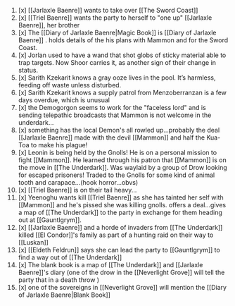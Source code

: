 1. [x] [[Jarlaxle Baenre]] wants to take over [[The Sword Coast]]
2. [x] [[Triel Baenre]] wants the party to herself to "one up" [[Jarlaxle Baenre]], her brother
3. [x] The [[Diary of Jarlaxle Baenre|Magic Book]] is [[Diary of Jarlaxle Baenre]] . holds details of the his plans with Mammon and for the Sword Coast.
4. [x] Jorlan used to have a wand that shot globs of sticky material able to trap targets. Now Shoor carries it, as another sign of their change in status.
5. [x] Sarith Kzekarit knows a gray ooze lives in the pool. It’s harmless, feeding off waste unless disturbed.
6. [x] Sarith Kzekarit knows a supply patrol from Menzoberranzan is a few days overdue, which is unusual
7. [x] the Demogorgon seems to work for the "faceless lord" and is sending telepathic broadcasts that Mammon is not welcome in the underdark...
8. [x] something has the local Demon's all rowled up...probably the deal [[Jarlaxle Baenre]] made with the devil [[Mammon]] and half the Kua-Toa to make his plague!
9. [x] Leonin is being held by the Gnolls! He is on a personal mission to fight [[Mammon]]. He learned through his patron that [[Mammon]] is on the move in [[The Underdark]]. Was waylaid by a group of Drow looking for escaped prisoners! Traded to the Gnolls for some kind of animal tooth and carapace...(hook horror...obvs)
10. [x] [[Triel Baenre]] is on their tail heavy...
11. [x] Yeenoghu wants kill [[Triel Baenre]] as she has tainted her self with [[Mammon]] and he's pissed she was killing gnolls. offers a deal...gives a map of [[The Underdark]] to the party in exchange for them heading out at [[Gauntlgrym]].
12. [x] [[Jarlaxle Baenre]] and a horde of invaders from [[The Underdark]] killed [[El Condor]]'s family as part of a hunting raid on their way to [[Luskan]]
13.  [x] [[Eldeth Feldrun]] says she can lead the party to [[Gauntlgrym]] to find a way out of [[The Underdark]]
14. [x] The blank book is a map of [[The Underdark]] and [[Jarlaxle Baenre]]'s diary (one of the drow in the [[Neverlight Grove]] will tell the party that in a death throw )
15. [x] one of the sovereigns in [[Neverlight Grove]] will mention the [[Diary of Jarlaxle Baenre|Blank Book]]